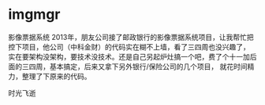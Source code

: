 # imgmgr
影像票据系统
2013年，朋友公司接了邮政银行的影像票据系统项目，让我帮忙把控下项目，他公司（中科金财）的代码实在糊不上墙，看了三四周也没兴趣了，
实在要架构没架构，要技术没技术。还是自己另起炉灶搞一个吧，费了个十一加后面的三四周，基本搞定，后来又拿下另外银行/保险公司的几个项目，
就花时间精力，整理了下原来的代码。

时光飞逝
